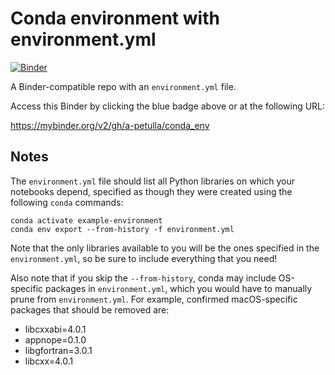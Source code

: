 # Conda environment with environment.yml

[![Binder](http://mybinder.org/badge_logo.svg)](https://mybinder.org/v2/gh/a-petulla/conda_env)

A Binder-compatible repo with an `environment.yml` file.

Access this Binder by clicking the blue badge above or at the following URL:

https://mybinder.org/v2/gh/a-petulla/conda_env

## Notes
The `environment.yml` file should list all Python libraries on which your notebooks
depend, specified as though they were created using the following `conda` commands:

```
conda activate example-environment
conda env export --from-history -f environment.yml
```

Note that the only libraries available to you will be the ones specified in
the `environment.yml`, so be sure to include everything that you need! 

Also note that if you skip the `--from-history`, conda may include OS-specific
packages in `environment.yml`, which you would have to manually prune from
`environment.yml`.  For example, confirmed macOS-specific packages that should
be removed are:

* libcxxabi=4.0.1
* appnope=0.1.0
* libgfortran=3.0.1
* libcxx=4.0.1
